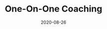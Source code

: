---
layout: default
title: One-On-One Coaching
modal-id: 3
date: 2020-08-26
img: coaching_icon.jpg 
alt: image-alt
# project-date: March 2020
# client: Start Bootstrap
# category: Web Development
description: Are you wondering what you really want to do with your life? Do you know what you want, but are struggling to get there? Do you think you could maybe get there with some guidance and a good cup of tea?<br>Coaching could be for you.<br>It is possible to find and thrive in a career that you love. It is possible not to be crippled by the fear of failure or judgement. It is possible to gain control over your mental health. It is possible to maintain a healthy diet and to pick lifestyle choices that serves you.<br><br>Sound interesting? Contact me and we'll chat, no obligations. Let's see if we hit it off. It could be the opportunity that you have been waiting for to literally change your life. Let's talk!

---